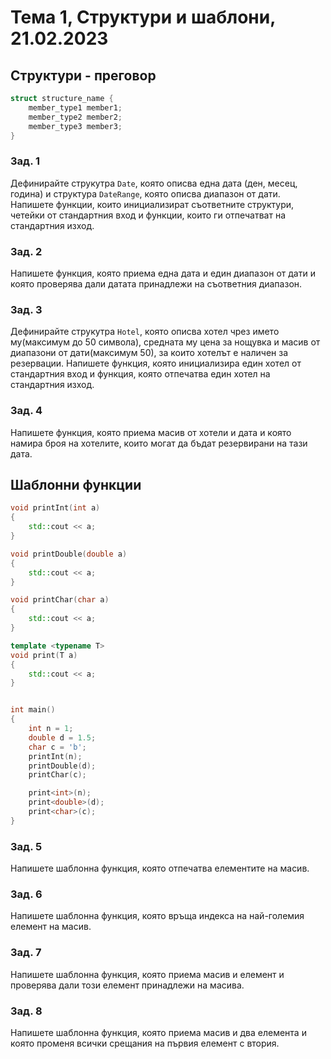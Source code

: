 # Тема 1, Структури и шаблони, 21.02.2023

## Структури - преговор

```c++
struct structure_name {
    member_type1 member1;
    member_type2 member2;
    member_type3 member3;
} 
```

### Зад. 1

Дефинирайте струкутра `Date`, която описва една дата (ден, месец, година) и структура `DateRange`, която описва диапазон от дати.
Напишете функции, които инициализират съответните структури, четейки от стандартния вход и функции, които ги отпечатват на стандартния изход.

### Зад. 2

Напишете функция, която приема една дата и един диапазон от дати и която проверява дали датата принадлежи на съответния диапазон.

### Зад. 3

Дефинирайте струкутра `Hotel`, която описва хотел чрез името му(максимум до 50 символа), средната му цена за нощувка и масив от диапазони от дати(максимум 50), за които хотелът е наличен за резервации. Напишете функция, която инициализира един хотел от стандартния вход и функция, която отпечатва един хотел на стандартния изход.

### Зад. 4

Напишете функция, която приема масив от хотели и дата и която намира броя на хотелите, които могат да бъдат резервирани на тази дата.

## Шаблонни функции

```c++
void printInt(int a)
{
    std::cout << a;
}

void printDouble(double a)
{
    std::cout << a;
}

void printChar(char a)
{
    std::cout << a;
}

template <typename T>
void print(T a)
{
    std::cout << a;
}


int main()
{
    int n = 1;
    double d = 1.5;
    char c = 'b';
    printInt(n);
    printDouble(d);
    printChar(c);

    print<int>(n);
    print<double>(d);
    print<char>(c);
}
```

### Зад. 5

Напишете шаблонна функция, която отпечатва елементите на масив.

### Зад. 6

Напишете шаблонна функция, която връща индекса на най-големия елемент на масив.

### Зад. 7

Напишете шаблонна функция, която приема масив и елемент и проверява дали този елемент принадлежи на масива.

### Зад. 8

Напишете шаблонна функция, която приема масив и два елемента и която променя всички срещания на първия елемент с втория.
